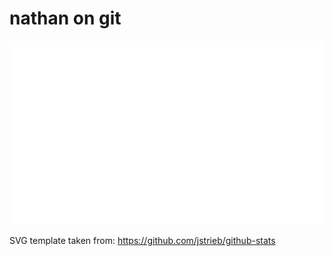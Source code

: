 # nathan on git

![Languages Used](./languages.svg#gh-dark-mode-only)

SVG template taken from: https://github.com/jstrieb/github-stats


<!---
nathan-on-git/nathan-on-git is a ✨ special ✨ repository because its `README.md` (this file) appears on your GitHub profile.
You can click the Preview link to take a look at your changes.
--->